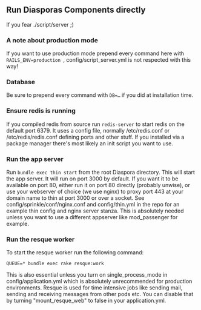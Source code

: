 ## Run Diasporas Components directly

If you fear ./script/server ;)

### A note about production mode

If you want to use production mode prepend every command here with `RAILS_ENV=production `,
config/script_server.yml is not respected with this way!

### Database

Be sure to prepend every command with `DB=…` if you did at installation time.

### Ensure redis is running

If you compiled redis from source run `redis-server` to start redis on the default port 6379. It uses a config file, normally /etc/redis.conf or /etc/redis/redis.conf defining ports and other stuff. If you installed via a package manager there's most likely an init script you want to use.

### Run the app server

Run `bundle exec thin start` from the root Diaspora directory.  This will start the app server.
It will run on port 3000 by default. If you want it to be available on port 80, either run it on port 80 directly (probably unwise), or use your webserver of choice (we use nginx) to proxy port 443 at your domain name to thin at port 3000 or over a socket.  See config/sprinkle/conf/nginx.conf and config/thin.yml in the repo for an example thin config and nginx server stanza.
This is absolutely needed unless you want to use a different appserver like mod_passenger for example.


### Run the resque worker

To start the resque worker run the following command:

    QUEUE=* bundle exec rake resque:work

This is also essential unless you turn on single_process_mode in config/application.yml which is absolutely unrecommended for production environments. Resque is used for time intensive jobs like sending mail, sending and receiving messages from other pods etc.
You can disable that by turning "mount_resque_web" to false in your application.yml.